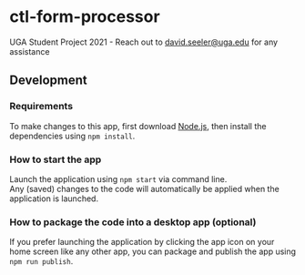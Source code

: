 # ctl-form-processor
UGA Student Project 2021 - Reach out to david.seeler@uga.edu for any assistance

## Development
### Requirements
To make changes to this app, first download [Node.js](https://nodejs.org/en/), then install the dependencies using ``npm install``.

### How to start the app
Launch the application using ``npm start`` via command line.
<br>Any (saved) changes to the code will automatically be applied when the application is launched.

### How to package the code into a desktop app (optional)
If you prefer launching the application by clicking the app icon on your home screen like any other app, you can package and publish the app using ``npm run publish``.

